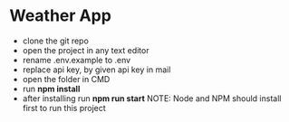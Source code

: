 
# Weather App

- clone the git repo
-  open the project in any text editor
- rename .env.example to .env
- replace api key, by given api key in mail
- open the folder in CMD
- run **npm install**
- after installing run **npm run start**
NOTE: Node and NPM should install first to run this project

